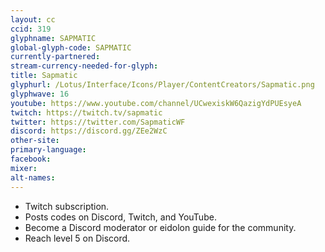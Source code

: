 ```yaml
---
layout: cc
ccid: 319
glyphname: SAPMATIC
global-glyph-code: SAPMATIC
currently-partnered:
stream-currency-needed-for-glyph:
title: Sapmatic
glyphurl: /Lotus/Interface/Icons/Player/ContentCreators/Sapmatic.png
glyphwave: 16
youtube: https://www.youtube.com/channel/UCwexiskW6QazigYdPUEsyeA
twitch: https://twitch.tv/sapmatic
twitter: https://twitter.com/SapmaticWF
discord: https://discord.gg/ZEe2WzC
other-site:
primary-language:
facebook:
mixer:
alt-names:
---
```

* Twitch subscription.
* Posts codes on Discord, Twitch, and YouTube.
* Become a Discord moderator or eidolon guide for the community.
* Reach level 5 on Discord.
